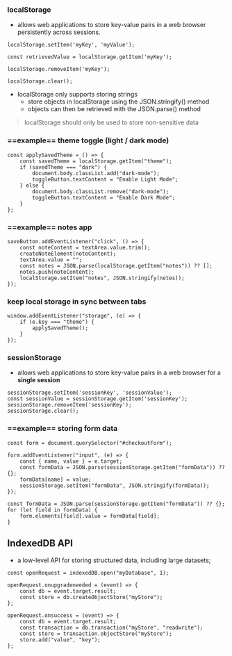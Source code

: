 ### localStorage
- allows web applications to store key-value pairs in a web browser persistently across sessions.
```
localStorage.setItem('myKey', 'myValue');
```

```
const retrievedValue = localStorage.getItem('myKey');
```

```
localStorage.removeItem('myKey');
```

```
localStorage.clear();
```

 - localStorage only supports storing strings
	 - store objects in localStorage using the JSON.stringify() method
	 - objects can then be retrieved with the JSON.parse() method

> localStorage should only be used to store non-sensitive data

### ==example== theme toggle (light / dark mode)
```
const applySavedTheme = () => {
	const savedTheme = localStorage.getItem("theme");
	if (savedTheme === "dark") {
		document.body.classList.add("dark-mode");
		toggleButton.textContent = "Enable Light Mode";
	} else {
		document.body.classList.remove("dark-mode");
		toggleButton.textContent = "Enable Dark Mode";
	}
};
```

### ==example== notes app
```
saveButton.addEventListener("click", () => {
	const noteContent = textArea.value.trim();
	createNoteElement(noteContent);
	textArea.value = "";
	const notes = JSON.parse(localStorage.getItem("notes")) ?? [];
	notes.push(noteContent);
	localStorage.setItem("notes", JSON.stringify(notes));
});
```

### keep local storage in sync between tabs
```
window.addEventListener("storage", (e) => {
	if (e.key === "theme") {
		applySavedTheme();
	}
});
```

### sessionStorage
- allows web applications to store key-value pairs in a web browser for a **single session**
```
sessionStorage.setItem('sessionKey', 'sessionValue');
const sessionValue = sessionStorage.getItem('sessionKey');
sessionStorage.removeItem('sessionKey');
sessionStorage.clear();
```

### ==example== storing form data
```
const form = document.querySelector("#checkoutForm");

form.addEventListener("input", (e) => {
	const { name, value } = e.target;
	const formData = JSON.parse(sessionStorage.getItem("formData")) ?? {};
	formData[name] = value;
	sessionStorage.setItem("formData", JSON.stringify(formData));
});

const formData = JSON.parse(sessionStorage.getItem("formData")) ?? {};
for (let field in formData) {
	form.elements[field].value = formData[field];
}
```

## IndexedDB API
- a low-level API for storing structured data, including large datasets;
```
const openRequest = indexedDB.open("myDatabase", 1);

openRequest.onupgradeneeded = (event) => {
	const db = event.target.result;
	const store = db.createObjectStore("myStore");
};

openRequest.onsuccess = (event) => {
	const db = event.target.result;
	const transaction = db.transaction("myStore", "readwrite");
	const store = transaction.objectStore("myStore");
	store.add("value", "key");
};
```

